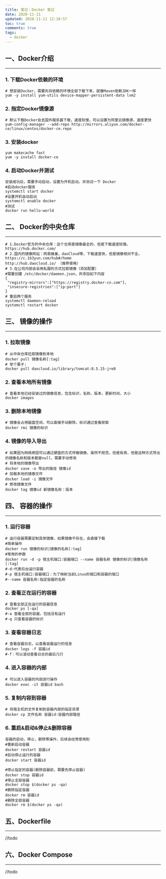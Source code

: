 ```yaml
---
title: 笔记｜Docker 笔记
date: 2020-11-11
updated: 2020-11-11 12:18:57
toc: true
comments: true
tags:
  - docker
---
```


## 一、Docker介绍
***

### 1. 下载Docker依赖的环境

```shell
# 想安装Docker，需要先将依赖的环境全部下载下来，就像Maven依赖JDK一样
yum -y install yum-utils device-mapper-persistent-data lvm2
```

### 2. 指定Docker镜像源

```shell
# 默认下载Docker会去国外服务器下载，速度较慢，可以设置为阿里云镜像源，速度更快
yum-config-manager --add-repo http://mirrors.aliyun.com/docker-ce/linux/centos/docker-ce.repo

```

### 3. 安装docker

```shell
yum makecache fast
yum -y install docker-ce
```

### 4. 启动Docker并测试

```shell
安装成功后，需要手动启动，设置为开机启动，并测试一下 Docker
#启动docker服务
systemctl start docker
#设置开机自动启动
systemctl enable docker
#测试
docker run hello-world
```

## 二、 Docker的中央仓库
*** 

```shell
# 1.Docker官方的中央仓库：这个仓库是镜像最全的，但是下载速度较慢。
https://hub.docker.com/
# 2.国内的镜像网站：网易蜂巢，daoCloud等，下载速度快，但是镜像相对不全。
https://c.163yun.com/hub#/home 
http://hub.daocloud.io/ （推荐使用）
# 3.在公司内部会采用私服的方式拉取镜像（添加配置）
#需要创建 /etc/docker/daemon.json，并添加如下内容
{
 "registry-mirrors":["https://registry.docker-cn.com"],
 "insecure-registries":["ip:port"]
}
# 重启两个服务
systemctl daemon-reload
systemctl restart docker
```

## 三、 镜像的操作
***

### 1. 拉取镜像

```shell
# 从中央仓库拉取镜像到本地
docker pull 镜像名称[:tag]
# 举个栗子:
docker pull daocloud.io/library/tomcat:8.5.15-jre8
```

### 2. 查看本地所有镜像

```shell
# 查看本地已经安装过的镜像信息，包含标识，名称，版本，更新时间，大小
docker images
```

### 3. 删除本地镜像

```shell
# 镜像会占用磁盘空间，可以直接手动删除，标识通过查看获取
docker rmi 镜像的标识
```

### 4. 镜像的导入导出

```shell
# 如果因为网络原因可以通过硬盘的方式传输镜像，虽然不规范，但是有效，但是这种方式导出的镜像名称和版本都是null，需要手动修改
# 将本地的镜像导出
docker save -o 导出的路径 镜像id
# 加载本地的镜像文件
docker load -i 镜像文件
# 修改镜像文件
docker tag 镜像id 新镜像名称：版本
```

## 四、 容器的操作
***

### 1. 运行容器

```shell
# 运行容器需要定制具体镜像，如果镜像不存在，会直接下载
#简单操作
docker run 镜像的标识|镜像的名称[:tag]
#常用的参数
docker run -d -p 宿主机端口:容器端口 --name 容器名称 镜像的标识|镜像名称[:tag]
#-d:代表后台运行容器
#-p 宿主机端口:容器端口：为了映射当前Linux的端口和容器的端口
#--name 容器名称:指定容器的名称
```

### 2. 查看正在运行的容器

```shell
# 查看全部正在运行的容器信息
docker ps [-qa]
#-a 查看全部的容器，包括没有运行
#-q 只查看容器的标识
```

### 3. 查看容器日志

```shell
# 查看容器日志，以查看容器运行的信息
docker logs -f 容器id
#-f：可以滚动查看日志的最后几行
```

### 4. 进入容器的内部

```shell
# 可以进入容器的内部进行操作
docker exec -it 容器id bash
```

### 5. 复制内容到容器

```shell
# 将宿主机的文件复制到容器内部的指定目录
docker cp 文件名称 容器id:容器内部路径
```

### 6. 重启&启动&停止&删除容器

```shell
容器的启动，停止，删除等操作，后续会经常使用到
#重新启动容器
docker restart 容器id
#启动停止运行的容器
docker start 容器id
 
#停止指定的容器(删除容器前，需要先停止容器)
docker stop 容器id
#停止全部容器
docker stop $(docker ps -qa)
#删除指定容器
docker rm 容器id
#删除全部容器
docker rm $(docker ps -qa)
```
## 五、Dockerfile
***

//todo

## 六、Docker Compose
***

//todo